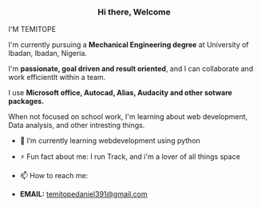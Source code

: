 ### <p align="center"> Hi there, Welcome</p>
I'M TEMITOPE

I'm currently pursuing a **Mechanical Engineering degree** at University of Ibadan, Ibadan, Nigeria. 

I'm **passionate, goal driven and result oriented**, and I can collaborate and work efficientlt within a team.

I use **Microsoft office, Autocad, Alias, Audacity and other sotware packages.**

When not focused on school work, I'm learning about web development, Data analysis, and other intresting things.


- 🌱 I’m currently learning webdevelopment using python
- ⚡ Fun fact about me: I run Track, and i'm a lover of all things space


- 📫 How to reach me:
- **EMAIL:** temitopedaniel391@gmail.com
